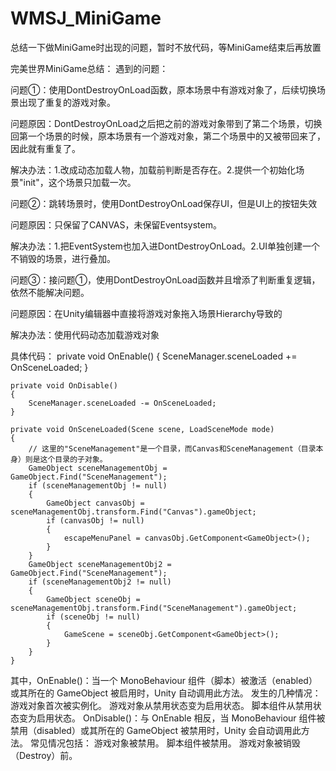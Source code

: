 # WMSJ_MiniGame
总结一下做MiniGame时出现的问题，暂时不放代码，等MiniGame结束后再放置

完美世界MiniGame总结：
遇到的问题：


问题①：使用DontDestroyOnLoad函数，原本场景中有游戏对象了，后续切换场景出现了重复的游戏对象。

问题原因：DontDestroyOnLoad之后把之前的游戏对象带到了第二个场景，切换回第一个场景的时候，原本场景有一个游戏对象，第二个场景中的又被带回来了，因此就有重复了。

解决办法：1.改成动态加载人物，加载前判断是否存在。2.提供一个初始化场景"init"，这个场景只加载一次。


问题②：跳转场景时，使用DontDestroyOnLoad保存UI，但是UI上的按钮失效

问题原因：只保留了CANVAS，未保留Eventsystem。

解决办法：1.把EventSystem也加入进DontDestroyOnLoad。2.UI单独创建一个不销毁的场景，进行叠加。


问题③：接问题①，使用DontDestroyOnLoad函数并且增添了判断重复逻辑，依然不能解决问题。

问题原因：在Unity编辑器中直接将游戏对象拖入场景Hierarchy导致的

解决办法：使用代码动态加载游戏对象

具体代码：
private void OnEnable()
    {
        SceneManager.sceneLoaded += OnSceneLoaded;
    }

    private void OnDisable()
    {
        SceneManager.sceneLoaded -= OnSceneLoaded;
    }

    private void OnSceneLoaded(Scene scene, LoadSceneMode mode)
    {
        // 这里的"SceneManagement"是一个目录，而Canvas和SceneManagement（目录本身）则是这个目录的子对象。
        GameObject sceneManagementObj = GameObject.Find("SceneManagement");
        if (sceneManagementObj != null)
        {
            GameObject canvasObj = sceneManagementObj.transform.Find("Canvas").gameObject;
            if (canvasObj != null)
            {
                escapeMenuPanel = canvasObj.GetComponent<GameObject>();
            }
        }
        GameObject sceneManagementObj2 = GameObject.Find("SceneManagement");
        if (sceneManagementObj2 != null)
        {
            GameObject sceneObj = sceneManagementObj.transform.Find("SceneManagement").gameObject;
            if (sceneObj != null)
            {
                GameScene = sceneObj.GetComponent<GameObject>();
            }
        }
    }

其中，OnEnable()：当一个 MonoBehaviour 组件（脚本）被激活（enabled）或其所在的 GameObject 被启用时，Unity 自动调用此方法。
发生的几种情况：
游戏对象首次被实例化。
游戏对象从禁用状态变为启用状态。
脚本组件从禁用状态变为启用状态。
OnDisable()：与 OnEnable 相反，当 MonoBehaviour 组件被禁用（disabled）或其所在的 GameObject 被禁用时，Unity 会自动调用此方法。
常见情况包括：
游戏对象被禁用。
脚本组件被禁用。
游戏对象被销毁（Destroy）前。

